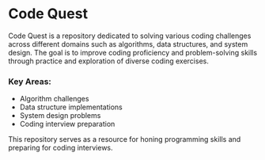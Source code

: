 # Code Quest

Code Quest is a repository dedicated to solving various coding challenges across different domains such as algorithms, data structures, and system design. The goal is to improve coding proficiency and problem-solving skills through practice and exploration of diverse coding exercises.

### Key Areas:
- Algorithm challenges
- Data structure implementations
- System design problems
- Coding interview preparation

This repository serves as a resource for honing programming skills and preparing for coding interviews.

